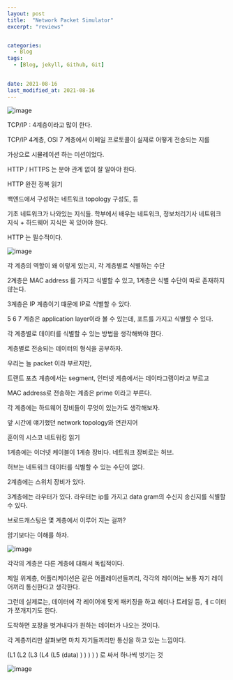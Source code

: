 ```yaml
---
layout: post
title:  "Network Packet Simulator"
excerpt: "reviews"


categories:
  - Blog
tags:
  - [Blog, jekyll, Github, Git]

 
date: 2021-08-16
last_modified_at: 2021-08-16
---
```


![image](https://user-images.githubusercontent.com/74404132/129577619-664f7263-ec0e-4631-8bd0-6d4ac7231c4b.png)

TCP/IP : 4계층이라고 많이 한다.

TCP/IP 4계층, OSI 7 계층에서 이메일 프로토콜이 실제로 어떻게 전송되는 지를

가상으로 시뮬레이션 하는 미션이었다.

HTTP / HTTPS 는 분야 관계 없이 잘 알아야 한다.

HTTP 완전 정복 읽기

백엔드에서 구성하는 네트워크 topology 구성도, 등

기초 네트워크가 나와있는 지식들. 학부에서 배우는 네트워크, 정보처리기사 네트워크 지식 + 하드웨어 지식은 꼭 있어야 한다.

HTTP 는 필수적이다.

![image](https://user-images.githubusercontent.com/74404132/129578932-804a6c59-2896-49d6-b203-3420b85d85f5.png)

각 계층의 역할이 왜 이렇게 있는지, 각 계층별로 식별하는 수단

2계층은 MAC address 를 가지고 식별할 수 있고, 1계층은 식별 수단이 따로 존재하지 않는다.

3계층은 IP 계층이기 떄문에 IP로 식별할 수 있다.

5 6 7 계층은 application layer이라 볼 수 있는데, 포트를 가지고 식별할 수 있다.

각 계층별로 데이터를 식별할 수 있는 방법을 생각해봐야 한다.

계층별로 전송되는 데이터의 형식을 공부하자.

우리는 늘 packet 이라 부르지만,

트랜트 포츠 계층에서는 segment, 인터넷 계층에서는 데이타그램이라고 부르고

MAC address로 전송하는 계층은 prime 이라고 부른다.

각 계층에는 하드웨어 장비들이 무엇이 있는가도 생각해보자.

앞 시간에 얘기했던 network topology와 연관지어 

훈이의 시스코 네트워킹 읽기

1계층에는 이더넷 케이블이 1계층 장비다. 네트워크 장비로는 허브.

허브는 네트워크 데이터를 식별할 수 있는 수단이 없다.

2계층에는 스위치 장비가 있다.

3계층에는 라우터가 있다. 라우터는 ip를 가지고 data gram의 수신지 송신지를 식별할 수 있다.

브로드캐스팅은 몇 계층에서 이루어 지는 걸까?

암기보다는 이해를 하자.

![image](https://user-images.githubusercontent.com/74404132/129579767-d5076bd7-5228-441d-a50e-492a4dadfc29.png)

각각의 계층은 다른 계층에 대해서 독립적이다.

제일 위계층, 어플리케이션은 같은 어플레이션들끼리, 각각의 레이어는 보통 자기 레이어끼리 통신한다고 생각한다.

그런데 실제로는, 데이터에 각 레이어에 맞게 패키징을 하고 헤더나 트레일 등, ㅔㄷ이터가 쪼개지기도 한다.

도착하면 포장을 벗겨내다가 원하는 데이터가 나오는 것이다.

각 계층끼리만 살펴보면 마치 자기들끼리만 통신을 하고 있는 느낌이다.

(L1 (L2 (L3 (L4 (L5 (data) ) ) ) ) ) 로 싸서 하나씩 벗기는 것

![image](https://user-images.githubusercontent.com/74404132/129580426-d3dc73b0-7ebe-481e-be5d-c3ae3c26ecfa.png)

